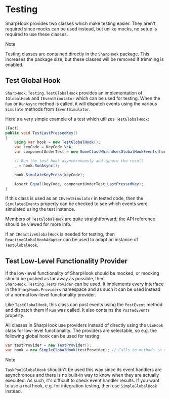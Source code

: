 # Testing

SharpHook provides two classes which make testing easier. They aren't required since mocks can be used instead, but
unlike mocks, no setup is required to use these classes.

> [!NOTE]
> Testing classes are contained directly in the `SharpHook` package. This increases the package size, but these classes
> will be removed if trimming is enabled.

## Test Global Hook

`SharpHook.Testing.TestGlobalHook` provides an implementation of `IGlobalHook` and `IEventSimulator` which can be used
for testing. When the `Run` or `RunAsync` method is called, it will dispatch events using the various `Simulate` methods
from `IEventSimulator`.

Here's a very simple example of a test which utilizes `TestGlobalHook`:

```c#
[Fact]
public void TestLastPressedKey()
{
    using var hook = new TestGlobalHook();
    var keyCode = KeyCode.VcA;
    var componentUnderTest = new SomeClassWhichUsesGlobalHookEvents(hook);

    // Run the test hook asynchronously and ignore the result
    _ = hook.RunAsync();

    hook.SimulateKeyPress(keyCode);

    Assert.Equal(keyCode, componentUnderTest.LastPressedKey);
}
```

If this class is used as an `IEventSimulator` in tested code, then the `SimulatedEvents` property can be checked to see
which events were simulated using the test instance.

Members of `TestGlobalHook` are quite straightforward; the API reference should be viewed for more info.

If an `IReactiveGlobalHook` is needed for testing, then `ReactiveGlobalHookAdapter` can be used to adapt an instance of
`TestGlobalHook`.

## Test Low-Level Functionality Provider

If the low-level functionality of SharpHook should be mocked, or mocking should be pushed as far away as possible,
then `SharpHook.Testing.TestProvider` can be used. It implements every interface in the `SharpHook.Providers` namespace
and as such it can be used instead of a normal low-level functionality provider.

Like `TestGlobalHook`, this class can post events using the `PostEvent` method and dispatch them if `Run` was called.
It also contains the `PostedEvents` property.

All classes in SharpHook use providers instead of directly using the `UioHook` class for low-level functionality.
The providers are selectable, so e.g. the following global hook can be used for testing:

```c#
var testProvider = new TestProvider();
var hook = new SimpleGlobalHook(testProvider); // Calls to methods in testProvider will be reflected in the hook
```

> [!NOTE]
> `TaskPoolGlobalHook` shouldn't be used this way since its event handlers are asynchronous and there is no built-in
> way to know when they are actually executed. As such, it's difficult to check event handler results. If you want
> to use a real hook, e.g. for integration testing, then use `SimpleGlobalHook` instead.
